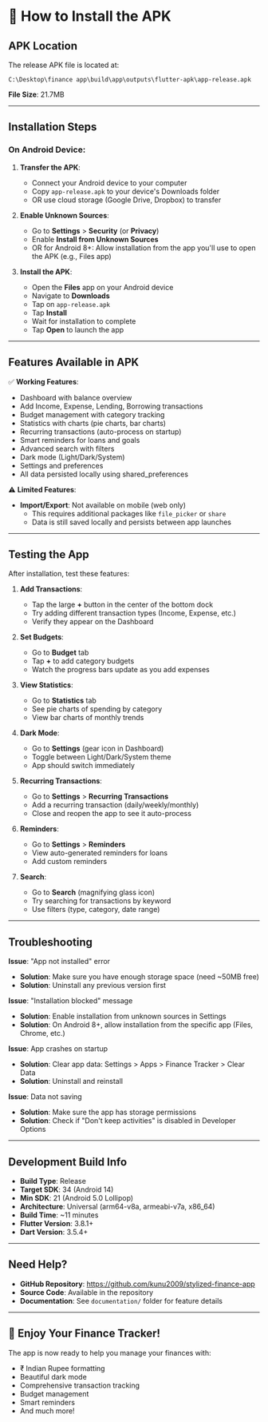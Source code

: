 # 📱 How to Install the APK

## APK Location
The release APK file is located at:
```
C:\Desktop\finance app\build\app\outputs\flutter-apk\app-release.apk
```

**File Size**: 21.7MB

---

## Installation Steps

### On Android Device:

1. **Transfer the APK**:
   - Connect your Android device to your computer
   - Copy `app-release.apk` to your device's Downloads folder
   - OR use cloud storage (Google Drive, Dropbox) to transfer

2. **Enable Unknown Sources**:
   - Go to **Settings** > **Security** (or **Privacy**)
   - Enable **Install from Unknown Sources**
   - OR for Android 8+: Allow installation from the app you'll use to open the APK (e.g., Files app)

3. **Install the APK**:
   - Open the **Files** app on your Android device
   - Navigate to **Downloads**
   - Tap on `app-release.apk`
   - Tap **Install**
   - Wait for installation to complete
   - Tap **Open** to launch the app

---

## Features Available in APK

✅ **Working Features**:
- Dashboard with balance overview
- Add Income, Expense, Lending, Borrowing transactions
- Budget management with category tracking
- Statistics with charts (pie charts, bar charts)
- Recurring transactions (auto-process on startup)
- Smart reminders for loans and goals
- Advanced search with filters
- Dark mode (Light/Dark/System)
- Settings and preferences
- All data persisted locally using shared_preferences

⚠️ **Limited Features**:
- **Import/Export**: Not available on mobile (web only)
  - This requires additional packages like `file_picker` or `share`
  - Data is still saved locally and persists between app launches

---

## Testing the App

After installation, test these features:

1. **Add Transactions**:
   - Tap the large **+** button in the center of the bottom dock
   - Try adding different transaction types (Income, Expense, etc.)
   - Verify they appear on the Dashboard

2. **Set Budgets**:
   - Go to **Budget** tab
   - Tap **+** to add category budgets
   - Watch the progress bars update as you add expenses

3. **View Statistics**:
   - Go to **Statistics** tab
   - See pie charts of spending by category
   - View bar charts of monthly trends

4. **Dark Mode**:
   - Go to **Settings** (gear icon in Dashboard)
   - Toggle between Light/Dark/System theme
   - App should switch immediately

5. **Recurring Transactions**:
   - Go to **Settings** > **Recurring Transactions**
   - Add a recurring transaction (daily/weekly/monthly)
   - Close and reopen the app to see it auto-process

6. **Reminders**:
   - Go to **Settings** > **Reminders**
   - View auto-generated reminders for loans
   - Add custom reminders

7. **Search**:
   - Go to **Search** (magnifying glass icon)
   - Try searching for transactions by keyword
   - Use filters (type, category, date range)

---

## Troubleshooting

**Issue**: "App not installed" error
- **Solution**: Make sure you have enough storage space (need ~50MB free)
- **Solution**: Uninstall any previous version first

**Issue**: "Installation blocked" message
- **Solution**: Enable installation from unknown sources in Settings
- **Solution**: On Android 8+, allow installation from the specific app (Files, Chrome, etc.)

**Issue**: App crashes on startup
- **Solution**: Clear app data: Settings > Apps > Finance Tracker > Clear Data
- **Solution**: Uninstall and reinstall

**Issue**: Data not saving
- **Solution**: Make sure the app has storage permissions
- **Solution**: Check if "Don't keep activities" is disabled in Developer Options

---

## Development Build Info

- **Build Type**: Release
- **Target SDK**: 34 (Android 14)
- **Min SDK**: 21 (Android 5.0 Lollipop)
- **Architecture**: Universal (arm64-v8a, armeabi-v7a, x86_64)
- **Build Time**: ~11 minutes
- **Flutter Version**: 3.8.1+
- **Dart Version**: 3.5.4+

---

## Need Help?

- **GitHub Repository**: https://github.com/kunu2009/stylized-finance-app
- **Source Code**: Available in the repository
- **Documentation**: See `documentation/` folder for feature details

---

## 🎉 Enjoy Your Finance Tracker!

The app is now ready to help you manage your finances with:
- ₹ Indian Rupee formatting
- Beautiful dark mode
- Comprehensive transaction tracking
- Budget management
- Smart reminders
- And much more!
